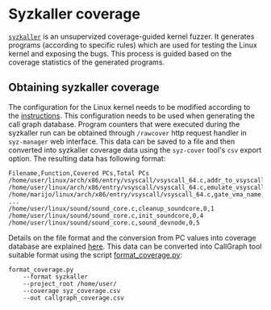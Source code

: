 # Syzkaller coverage

[`syzkaller`](https://github.com/google/syzkaller) is an unsupervized coverage-guided kernel fuzzer. It generates programs (according to specific rules) which are used for testing the Linux kernel and exposing the bugs. This process is guided based on the coverage statistics of the generated programs.

## Obtaining syzkaller coverage

The configuration for the Linux kernel needs to be modified according to the [instructions]([200~https://github.com/google/syzkaller/blob/master/docs/linux/setup_ubuntu-host_qemu-vm_x86-64-kernel.md). This configuration needs to be used when generating the call graph database. 
Program counters that were executed during the syzkaller run can be obtained through `/rawcover` http request handler in `syz-manager` web interface. This data can be saved to a file and then converted into syzkaller coverage data using the `syz-cover` tool's `csv` export option. 
The resulting data has following format:
```
Filename,Function,Covered PCs,Total PCs
/home/user/linux/arch/x86/entry/vsyscall/vsyscall_64.c,addr_to_vsyscall_nr,0,2
/home/user/linux/arch/x86/entry/vsyscall/vsyscall_64.c,emulate_vsyscall,0,50
/home/marijo/linux/arch/x86/entry/vsyscall/vsyscall_64.c,gate_vma_name,0,1
...
/home/user/linux/sound/sound_core.c,cleanup_soundcore,0,1
/home/user/linux/sound/sound_core.c,init_soundcore,0,4
/home/user/linux/sound/sound_core.c,sound_devnode,0,5
```
Details on the file format and the conversion from PC values into coverage database are explained [here](https://github.com/google/syzkaller/blob/master/docs/linux/coverage.md).
This data can be converted into CallGraph tool suitable format using the script [format_coverage.py](../../scripts/format_coverage):
```
format_coverage.py
    --format syzkaller
    --project_root /home/user/
    --coverage syz_coverage.csv
    --out callgraph_coverage.csv